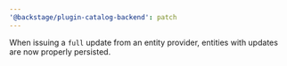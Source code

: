 ```yaml
---
'@backstage/plugin-catalog-backend': patch
---
```


When issuing a `full` update from an entity provider, entities with updates are now properly persisted.
